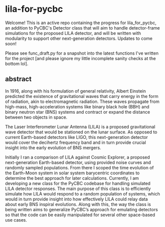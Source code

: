 # lila-for-pycbc
Welcome! This is an active repo containing the progress for lila_for_pycbc, an addition to PyCBC's Detector class that will aim to handle detector-frame simulations for the proposed LILA detector, and will be written with modularity to support other next-generation detectors. Updates to come soon!

Please see func_draft.py for a snapshot into the latest functions I've written for the project [and please ignore my little incomplete sanity checks at the bottom lol].

## abstract
In 1916, along with his formulation of general relativity, Albert Einstein predicted the existence of gravitational waves that carry energy in the form of radiation, akin to electromagnetic radiation. These waves propagate from high-mass, high-acceleration systems like binary black hole (BBH) and binary neutron star (BNS) systems and contract or expand the distance between two objects in space.

The Laser Interferometer Lunar Antenna (LILA) is a proposed gravitational wave detector that would be stationed on the lunar surface. As opposed to current Earth-based detectors like LIGO, this next-generation detector would cover the decihertz frequency band and in turn provide crucial insight into the early evolution of BNS mergers.

Initially I ran a comparison of LILA against Cosmic Explorer, a proposed next-generation Earth-based detector, using provided noise curves and randomly sampled populations. From there I scoped the time evolution of the Earth-Moon system in solar system barycentric coordinates to determine the best approach for later calculations. Currently, I am developing a new class for the PyCBC codebase for handling simulated LILA detector responses. The main purpose of this class is to efficiently simulate how LILA would respond to a random population of systems, which would in turn provide insight into how effectively LILA could relay data about early BNS inspiral evolutions. Along with this, the way the class is being written aims to generalize PyCBC’s approach for emulating detectors so that the code can be easily manipulated for several other space-based use cases.


